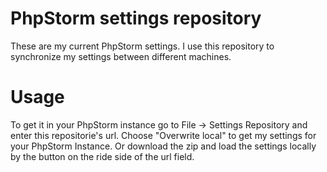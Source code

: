 # PhpStorm settings repository

These are my current PhpStorm settings. I use this repository to synchronize my
settings between different machines.

# Usage

To get it in your PhpStorm instance go to File -> Settings Repository and enter
this repositorie's url. Choose "Overwrite local" to get my settings for your
PhpStorm Instance. Or download the zip and load the settings locally by the
button on the ride side of the url field.